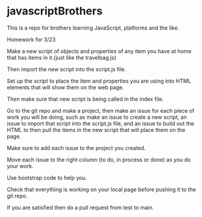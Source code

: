 # javascriptBrothers

This is a repo for brothers learning JavaScript, platforms and the like.

Homework for 3/23

Make a new script of objects and properties of any item you have at home that has items in it.(just like the travelbag.js)

Then import the new script into the script.js file.

Set up the script to place the item and properties you are using into HTML elements that will show them on the web page.

Then make sure that new script is being called in the index file.

Go to the git repo and make a project, then make an issue for each piece of work you will be doing, such as make an issue to create a new script, an issue to import that script into the script.js file, and an issue to build out the HTML to then pull the items in the new script that will place them on the page.

Make sure to add each issue to the project you created.

Move each issue to the right column (to do, in process or done) as you do your work.

Use bootstrap code to help you.

Check that everything is working on your local page before pushing it to the git repo.

If you are satisfied then do a pull request from test to main.

